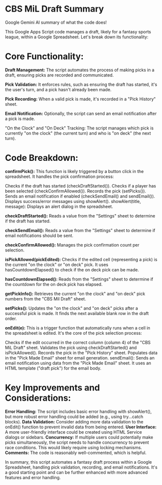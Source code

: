 # CBS MiL Draft Summary

Google Gemini AI summary of what the code does!

This Google Apps Script code manages a draft, likely for a fantasy sports league, within a Google Spreadsheet. Let's break down its functionality:

# Core Functionality:

__Draft Management:__ The script automates the process of making picks in a draft, ensuring picks are recorded and communicated.

__Pick Validation:__ It enforces rules, such as ensuring the draft has started, it's the user's turn, and a pick hasn't already been made.

__Pick Recording:__ When a valid pick is made, it's recorded in a "Pick History" sheet.

__Email Notification:__ Optionally, the script can send an email notification after a pick is made.

"On the Clock" and "On Deck" Tracking: The script manages which pick is currently "on the clock" (the current turn) and who is "on deck" (the next turn).

# Code Breakdown:

__confirmPick():__ This function is likely triggered by a button click in the spreadsheet. It handles the pick confirmation process:

Checks if the draft has started (checkDraftStarted()).
Checks if a player has been selected (checkConfirmAllowed()).
Records the pick (setPicks()).
Sends an email notification if enabled (checkSendEmail() and sendEmail()).
Displays success/error messages using showAlert().
showAlert(title, message): Displays an alert dialog in the spreadsheet.

__checkDraftStarted():__ Reads a value from the "Settings" sheet to determine if the draft has started.

__checkSendEmail():__ Reads a value from the "Settings" sheet to determine if email notifications should be sent.

__checkConfirmAllowed():__ Manages the pick confirmation count per selection.

__isPickAllowed(pickEdited):__ Checks if the edited cell (representing a pick) is the current "on the clock" or "on deck" pick.  It uses hasCountdownElapsed() to check if the on deck pick can be made.

__hasCountdownElapsed():__ Reads from the "Settings" sheet to determine if the countdown for the on deck pick has elapsed.

__getPickInfo():__ Retrieves the current "on the clock" and "on deck" pick numbers from the "CBS Mil Draft" sheet.

__setPicks():__ Updates the "on the clock" and "on deck" picks after a successful pick is made. It finds the next available blank row in the draft order.

__onEdit(e):__ This is a trigger function that automatically runs when a cell in the spreadsheet is edited.  It's the core of the pick selection process:

Checks if the edit occurred in the correct column (column 4) of the "CBS MiL Draft" sheet.
Validates the pick using checkDraftStarted() and isPickAllowed().
Records the pick in the "Pick History" sheet.
Populates data in the "Pick Made Email" sheet for email generation.
sendEmail(): Sends an email notification using data from the "Pick Made Email" sheet. It uses an HTML template ("draft pick") for the email body.

# Key Improvements and Considerations:

__Error Handling:__ The script includes basic error handling with showAlert(), but more robust error handling could be added (e.g., using try...catch blocks).
__Data Validation:__ Consider adding more data validation to the onEdit() function to prevent invalid data from being entered.
__User Interface:__ A more user-friendly interface could be created using HTML Service dialogs or sidebars.
__Concurrency:__ If multiple users could potentially make picks simultaneously, the script needs to handle concurrency to prevent race conditions. This would likely require using locking mechanisms.
__Comments:__ The code is reasonably well-commented, which is helpful.

In summary, this script automates a fantasy draft process within a Google Spreadsheet, handling pick validation, recording, and email notifications. It's a good starting point and can be further enhanced with more advanced features and error handling.

